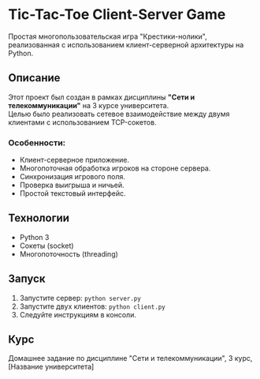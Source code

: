 # Tic-Tac-Toe Client-Server Game

Простая многопользовательская игра "Крестики-нолики", реализованная с использованием клиент-серверной архитектуры на Python.

## Описание

Этот проект был создан в рамках дисциплины **"Сети и телекоммуникации"** на 3 курсе университета.  
Целью было реализовать сетевое взаимодействие между двумя клиентами с использованием TCP-сокетов.

### Особенности:
- Клиент-серверное приложение.
- Многопоточная обработка игроков на стороне сервера.
- Синхронизация игрового поля.
- Проверка выигрыша и ничьей.
- Простой текстовый интерфейс.

## Технологии

- Python 3
- Сокеты (socket)
- Многопоточность (threading)

## Запуск

1. Запустите сервер: `python server.py`
2. Запустите двух клиентов: `python client.py`
3. Следуйте инструкциям в консоли.

## Курс

Домашнее задание по дисциплине "Сети и телекоммуникации", 3 курс, [Название университета]
